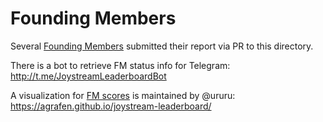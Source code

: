 # Founding Members

Several [Founding Members](https://github.com/Joystream/founding-members/) submitted their report via PR to this directory.

There is a bot to retrieve FM status info for Telegram: http://t.me/JoystreamLeaderboardBot

A visualization for [FM scores](https://raw.githubusercontent.com/Joystream/founding-members/main/data/fm-info.json) is maintained by @ururu:
https://agrafen.github.io/joystream-leaderboard/